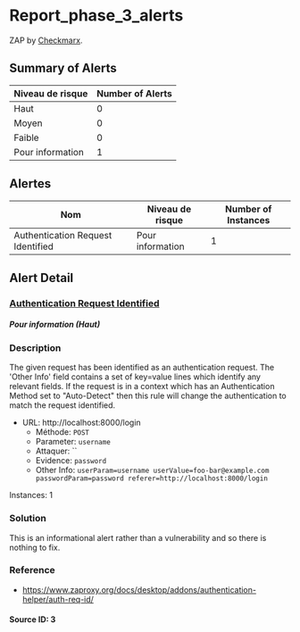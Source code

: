 # Report_phase_3_alerts

ZAP by [Checkmarx](https://checkmarx.com/).


## Summary of Alerts

| Niveau de risque | Number of Alerts |
| --- | --- |
| Haut | 0 |
| Moyen | 0 |
| Faible | 0 |
| Pour information | 1 |




## Alertes

| Nom | Niveau de risque | Number of Instances |
| --- | --- | --- |
| Authentication Request Identified | Pour information | 1 |




## Alert Detail



### [ Authentication Request Identified ](https://www.zaproxy.org/docs/alerts/10111/)



##### Pour information (Haut)

### Description

The given request has been identified as an authentication request. The 'Other Info' field contains a set of key=value lines which identify any relevant fields. If the request is in a context which has an Authentication Method set to "Auto-Detect" then this rule will change the authentication to match the request identified.

* URL: http://localhost:8000/login
  * Méthode: `POST`
  * Parameter: `username`
  * Attaquer: ``
  * Evidence: `password`
  * Other Info: `userParam=username
userValue=foo-bar@example.com
passwordParam=password
referer=http://localhost:8000/login`

Instances: 1

### Solution

This is an informational alert rather than a vulnerability and so there is nothing to fix.

### Reference


* [ https://www.zaproxy.org/docs/desktop/addons/authentication-helper/auth-req-id/ ](https://www.zaproxy.org/docs/desktop/addons/authentication-helper/auth-req-id/)



#### Source ID: 3


